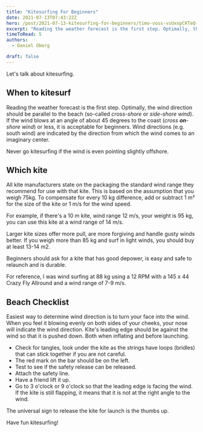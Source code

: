 ```yaml
---
title: "Kitesurfing For Beginners"
date: 2021-07-13T07:43:22Z
hero: /post/2021-07-13-kitesurfing-for-beginners/timo-voss-vsUxnpCKTeQ-unsplash.jpg
excerpt: "Reading the weather forecast is the first step. Optimally, the wind direction should be parallel to the beach (so-called cross-shore or side-shore wind). If the wind blows at an angle of about 45 degrees to the coast (cross-shore wind) or less, it is acceptable for beginners."
timeToRead: 5
authors:
  - Daniel Oberg

draft: false
---
```


Let's talk about kitesurfing.

When to kitesurf
-----------------
Reading the weather forecast is the first step. Optimally, the wind direction should be parallel to the beach (so-called *cross-shore* or *side-shore wind*). If the wind blows at an angle of about 45 degrees to the coast (*cross **on**-shore wind*) or less, it is acceptable for beginners.
Wind directions (e.g. south wind) are indicated by the direction from which the wind comes to an imaginary center.

Never go kitesurfing if the wind is even pointing slightly offshore.

Which kite
-----------
All kite manufacturers state on the packaging the standard wind range they recommend for use with that kite. This is based on the assumption that you weigh 75kg. To compensate for every 10 kg difference, add or subtract 1 m² for the size of the kite or 1 m/s for the wind speed.

For example, if there's a 10 m kite, wind range 12 m/s, your weight is 95 kg, you can use this kite at a wind range of 14 m/s.

Larger kite sizes offer more pull, are more forgiving and handle gusty winds better. If you weigh more than 85 kg and surf in light winds, you should buy at least 13-14 m2.

Beginners should ask for a kite that has good depower, is easy and safe to relaunch and is durable.

For reference, I was wind surfing at 88 kg using a 12 RPM with a 145 x 44 Crazy Fly Allround and a wind range of 7-9 m/s.

Beach Checklist
----------------

Easiest way to determine wind direction is to turn your face into the wind. When you feel it blowing evenly on both sides of your cheeks, your nose will indicate the wind direction.
Kite's leading edge should be against the wind so that it is pushed down. Both when inflating and before launching.

* Check for tangles, look under the kite as the strings have loops (bridles) that can stick together if you are not careful.
* The red mark on the bar should be on the left. 
* Test to see if the safety release can be released.
* Attach the safety line.
* Have a friend lift it up.
* Go to 3 o'clock or 9 o'clock so that the leading edge is facing the wind. If the kite is still flapping, it means that it is not at the right angle to the wind.

The universal sign to release the kite for launch is the thumbs up.

Have fun kitesurfing!